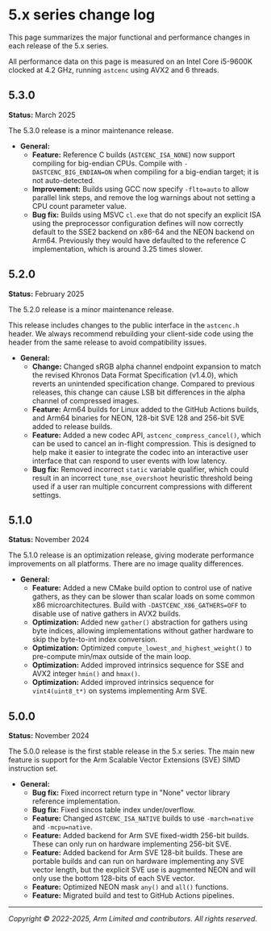 # 5.x series change log

This page summarizes the major functional and performance changes in each
release of the 5.x series.

All performance data on this page is measured on an Intel Core i5-9600K
clocked at 4.2 GHz, running `astcenc` using AVX2 and 6 threads.

<!-- ---------------------------------------------------------------------- -->
## 5.3.0

**Status:** March 2025

The 5.3.0 release is a minor maintenance release.

* **General:**
  * **Feature:** Reference C builds (`ASTCENC_ISA_NONE`) now support compiling
    for big-endian CPUs. Compile with `-DASTCENC_BIG_ENDIAN=ON` when compiling
    for a big-endian target; it is not auto-detected.
  * **Improvement:** Builds using GCC now specify `-flto=auto` to allow
    parallel link steps, and remove the log warnings about not setting a CPU
    count parameter value.
  * **Bug fix:** Builds using MSVC `cl.exe` that do not specify an explicit
    ISA using the preprocessor configuration defines will now correctly
    default to the SSE2 backend on x86-64 and the NEON backend on Arm64. Previously they would have defaulted to the reference C implementation,
    which is around 3.25 times slower.


<!-- ---------------------------------------------------------------------- -->
## 5.2.0

**Status:** February 2025

The 5.2.0 release is a minor maintenance release.

This release includes changes to the public interface in the `astcenc.h`
header.  We always recommend rebuilding your client-side code using the
header from the same release to avoid compatibility issues.

* **General:**
  * **Change:** Changed sRGB alpha channel endpoint expansion to match the
    revised Khronos Data Format Specification (v1.4.0), which reverts an
    unintended specification change. Compared to previous releases, this change
    can cause LSB bit differences in the alpha channel of compressed images.
  * **Feature:** Arm64 builds for Linux added to the GitHub Actions builds, and
    Arm64 binaries for NEON, 128-bit SVE 128 and 256-bit SVE added to release
    builds.
  * **Feature:** Added a new codec API, `astcenc_compress_cancel()`, which can
    be used to cancel an in-flight compression. This is designed to help make
    it easier to integrate the codec into an interactive user interface that
    can respond to user events with low latency.
  * **Bug fix:** Removed incorrect `static` variable qualifier, which could
    result in an incorrect `tune_mse_overshoot` heuristic threshold being used
    if a user ran multiple concurrent compressions with different settings.

<!-- ---------------------------------------------------------------------- -->
## 5.1.0

**Status:** November 2024

The 5.1.0 release is an optimization release, giving moderate performance
improvements on all platforms. There are no image quality differences.

* **General:**
  * **Feature:** Added a new CMake build option to control use of native
    gathers, as they can be slower than scalar loads on some common x86
    microarchitectures. Build with `-DASTCENC_X86_GATHERS=OFF` to disable use
    of native gathers in AVX2 builds.
  * **Optimization:** Added new `gather()` abstraction for gathers using byte
    indices, allowing implementations without gather hardware to skip the
    byte-to-int index conversion.
  * **Optimization:** Optimized `compute_lowest_and_highest_weight()` to
    pre-compute min/max outside of the main loop.
  * **Optimization:** Added improved intrinsics sequence for SSE and AVX2
    integer `hmin()` and `hmax()`.
  * **Optimization:** Added improved intrinsics sequence for `vint4(uint8_t*)`
    on systems implementing Arm SVE.

<!-- ---------------------------------------------------------------------- -->
## 5.0.0

**Status:** November 2024

The 5.0.0 release is the first stable release in the 5.x series. The main new
feature is support for the Arm Scalable Vector Extensions (SVE) SIMD instruction
set.

* **General:**
  * **Bug fix:** Fixed incorrect return type in "None" vector library
    reference implementation.
  * **Bug fix:** Fixed sincos table index under/overflow.
  * **Feature:** Changed `ASTCENC_ISA_NATIVE` builds to use `-march=native` and
    `-mcpu=native`.
  * **Feature:** Added backend for Arm SVE fixed-width 256-bit builds. These
    can only run on hardware implementing 256-bit SVE.
  * **Feature:** Added backend for Arm SVE 128-bit builds. These are portable
    builds and can run on hardware implementing any SVE vector length, but the
    explicit SVE use is augmented NEON and will only use the bottom 128-bits of
    each SVE vector.
  * **Feature:** Optimized NEON mask `any()` and `all()` functions.
  * **Feature:** Migrated build and test to GitHub Actions pipelines.

- - -

_Copyright © 2022-2025, Arm Limited and contributors. All rights reserved._
